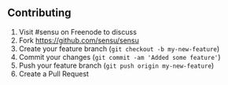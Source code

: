 ## Contributing

1. Visit #sensu on Freenode to discuss
2. Fork https://github.com/sensu/sensu
3. Create your feature branch (`git checkout -b my-new-feature`)
4. Commit your changes (`git commit -am 'Added some feature'`)
5. Push your feature branch (`git push origin my-new-feature`)
6. Create a Pull Request
